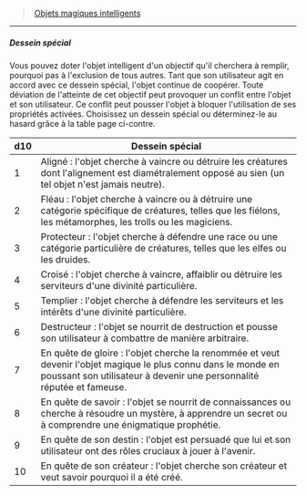 ﻿---
!GenericItem
Name: Dessein spécial
Id: sentient_magicitems_hd.md#dessein-spécial
ParentLink: sentient_magicitems_hd.md#objets-magiques-intelligents
ParentName: Objets magiques intelligents
NameLevel: 5
Attributes: {}
AttributesDictionary: >+
  {}

---
> [Objets magiques intelligents](hd_sentient_magicitems.md)

---

##### Dessein spécial

Vous pouvez doter l'objet intelligent d'un objectif qu'il cherchera à remplir, pourquoi pas à l'exclusion de tous autres. Tant que son utilisateur agit en accord avec ce dessein spécial, l'objet continue de coopérer. Toute déviation de l'atteinte de cet objectif peut provoquer un conflit entre l'objet et son utilisateur. Ce conflit peut pousser l'objet à bloquer l'utilisation de ses propriétés activées. Choisissez un dessein spécial ou déterminez-le au hasard grâce à la table page ci-contre.

|d10|Dessein spécial|
|---|---|
|1|Aligné : l'objet cherche à vaincre ou détruire les créatures dont l'alignement est diamétralement opposé au sien (un tel objet n'est jamais neutre).|
|2|Fléau : l'objet cherche à vaincre ou à détruire une catégorie spécifique de créatures, telles que les fiélons, les métamorphes, les trolls ou les magiciens.|
|3|Protecteur : l'objet cherche à défendre une race ou une catégorie particulière de créatures, telles que les elfes ou les druides.|
|4|Croisé : l'objet cherche à vaincre, affaiblir ou détruire les serviteurs d'une divinité particulière.|
|5|Templier : l'objet cherche à défendre les serviteurs et les intérêts d'une divinité particulière.|
|6|Destructeur : l'objet se nourrit de destruction et pousse son utilisateur à combattre de manière arbitraire.|
|7|En quête de gloire : l'objet cherche la renommée et veut devenir l'objet magique le plus connu dans le monde en poussant son utilisateur à devenir une personnalité réputée et fameuse.|
|8|En quête de savoir : l'objet se nourrit de connaissances ou cherche à résoudre un mystère, à apprendre un secret ou à comprendre une énigmatique prophétie.|
|9|En quête de son destin : l'objet est persuadé que lui et son utilisateur ont des rôles cruciaux à jouer à l'avenir.|
|10|En quête de son créateur : l'objet cherche son créateur et veut savoir pourquoi il a été créé.|

